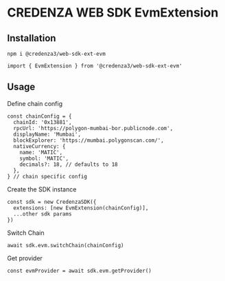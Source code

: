 # CREDENZA WEB SDK EvmExtension

## Installation

```
npm i @credenza3/web-sdk-ext-evm

import { EvmExtension } from '@credenza3/web-sdk-ext-evm'
```

## Usage

Define chain config

```
const chainConfig = {
  chainId: '0x13881',
  rpcUrl: 'https://polygon-mumbai-bor.publicnode.com',
  displayName: 'Mumbai',
  blockExplorer: 'https://mumbai.polygonscan.com/',
  nativeCurrency: {
    name: 'MATIC',
    symbol: 'MATIC',
    decimals?: 18, // defaults to 18
  },
} // chain specific config
```

Create the SDK instance

```
const sdk = new CredenzaSDK({
  extensions: [new EvmExtension(chainConfig)],
  ...other sdk params
})
```

Switch Chain

```
await sdk.evm.switchChain(chainConfig)
```

Get provider

```
const evmProvider = await sdk.evm.getProvider()
```
